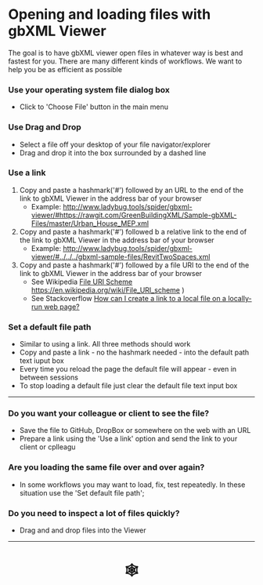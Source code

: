 # Opening and loading files with gbXML Viewer


The goal is to have gbXML viewer open files in whatever way is best and fastest for you. There are many different kinds of workflows. We want to help you be as efficient as possible


### Use your operating system file dialog box

* Click to 'Choose File' button in the main menu

### Use Drag and Drop

* Select a file off your desktop of your file navigator/explorer
* Drag and drop it into the box surrounded by a dashed line

### Use a link

1. Copy and paste a hashmark('#')  followed by an URL to the end of the link to gbXML Viewer in the address bar of your browser
	* Example: http://www.ladybug.tools/spider/gbxml-viewer/#https://rawgit.com/GreenBuildingXML/Sample-gbXML-Files/master/Urban_House_MEP.xml
2. Copy and paste a hashmark('#') followed b a relative link to the end of the link to gbXML Viewer in the address bar of your browser
	* Example: http://www.ladybug.tools/spider/gbxml-viewer/#../../../gbxml-sample-files/RevitTwoSpaces.xml
3. Copy and paste a hashmark('#') followed by a file URI to the end of the link to gbXML Viewer in the address bar of your browser
	* See Wikipedia [File URI Scheme]() https://en.wikipedia.org/wiki/File_URI_scheme )
	* See Stackoverflow [How can I create a link to a local file on a locally-run web page?]( https://stackoverflow.com/questions/18246053/how-can-i-create-a-link-to-a-local-file-on-a-locally-run-web-page/18246357 )

### Set a default file path

* Similar to using a link. All three methods should work
* Copy and paste a link - no the hashmark needed - into the default path text iuput box
* Every time you reload the page the default file will appear - even in between sessions
* To stop loading a default file just clear the default file text input box

***

### Do you want your colleague or client to see the file?

* Save the file to GitHub, DropBox or somewhere on the web with an URL
* Prepare a link using the 'Use a link' option and send the link to your client or cplleagu

### Are you loading the same file over and over again?

* In some workflows you may want to load, fix, test repeatedly. In these situation use the 'Set default file path';

### Do you need to inspect a lot of files quickly?

* Drag and and drop files into the Viewer

***


# <center title="hello!" ><a href=javascript:window.scrollTo(0,0); style=text-decoration:none; > &#x1f578; </a></center>


